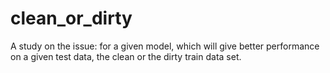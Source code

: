 # clean_or_dirty
A study on the issue:  for a given model,  which will give better performance on a given test data, the clean or the dirty train data  set.
